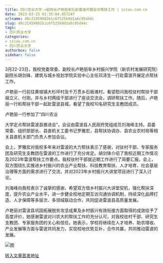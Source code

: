 ```yaml
---
title: 四川农业大学->副校长卢艳丽率队赴雷波开展定点帮扶工作 | sicau.com.cn
date: 2023-03-25 01:35:04.857147
urlname: d0c21959802b1c6f525b9d1a6c95d44c
slug: d0c21959802b1c6f525b9d1a6c95d44c
tags: 
- 四川农业大学
categories:
- sicau.com.cn
- 四川农业大学
authorbox: false
sidebar: false
---
```

3月22-23日，我校党委常委、副校长卢艳丽率乡村振兴学院（新农村发展研究院）副院长胡剑锋、建筑与城乡规划学院实验中心主任邓涤生一行赴雷波开展定点帮扶工作。

卢艳丽一行前往黄琅镇大杉坪村及千万贯乡石板滩村，看望慰问我校驻村帮扶干部祖立义、付刚，并与乡村两级干部进行了座谈交流会，调研帮扶工作。随后，卢艳丽一行和帮扶干部一起赴雷波县城，看望了我校10名研究生支教团成员。

卢艳丽一行参加了“四川农业
<!--more-->
大学定点帮扶雷波县推进会”。会议由雷波县人民政府党组成员刘海峰主持。县委常委、组织部部长、县直机关工委书记罗雅宏，县帮扶协调办、县农业农村局等相关县直机关部门负责人参加会议。

会上，罗雅宏对我校多年来对雷波的大力帮扶表示了感谢，对驻村干部、专家服务团及研究生支教团在雷波的工作进行了充分肯定。胡剑锋介绍了我校近期工作情况及2023年雷波帮扶工作要点。我校驻村干部就近期工作进行了简要汇报。会上，双方围绕扎实推进乡村振兴的农业产业帮扶、科技教育帮扶、人才培育、社会基层治理等方面的需求进行了交流，并对2023年乡村振兴大讲堂项目进行了深入讨论。

刘海峰向我校表示了诚挚的感谢，希望双方借乡村振兴大讲堂契机，强化帮扶深度，提升农业产业水平，进一步健全校地定期互访沟通协调机制，持续深化品牌打造、人才保障等多层次、多领域联动合作，共同促进雷波县高质量发展。

卢艳丽对雷波县巩固拓展脱贫攻坚成果及乡村振兴有效衔接方面取得的成效给予了高度评价，她感谢雷波对川农大的帮扶工作的充分认可，对我校驻村干部、研究生支教团、专家服务团的关心和信任。她表示，学校将继续在人才培养、助农增收、产业发展等方面与雷波共同发力，实现校地优势互补，合作共赢，共同推动雷波的发展。

![图](https://news.sicau.edu.cn/__local/F/90/26/341C9E4F5E7E19370ED618A6832_1B8DCAC1_39342.jpg)

[转入文章首发地址](https://news.sicau.edu.cn/info/1078/71511.htm)